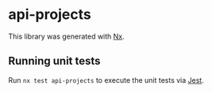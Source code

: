 # api-projects

This library was generated with [Nx](https://nx.dev).

## Running unit tests

Run `nx test api-projects` to execute the unit tests via [Jest](https://jestjs.io).
